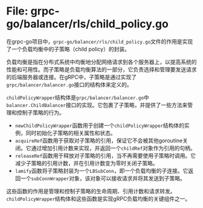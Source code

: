 # File: grpc-go/balancer/rls/child_policy.go

在grpc-go项目中，`grpc-go/balancer/rls/child_policy.go`文件的作用是实现了一个负载均衡中的子策略（child policy）的封装。

负载均衡是指在分布式系统中均衡地分配网络请求到各个服务器上，以提高系统的性能和可用性。而子策略是负载均衡算法的一部分，它负责选择和管理要发送请求的后端服务器或连接。在gRPC中，子策略是通过实现了`grpc/balancer/balancer.go`接口的结构体来定义的。

`childPolicyWrapper`结构体是`grpc/balancer/balancer.go`中`balancer.ChildBalancer`接口的实现。它包裹了子策略，并提供了一些方法来管理和控制子策略的行为。

- `newChildPolicyWrapper`函数用于创建一个`childPolicyWrapper`结构体的实例，同时初始化子策略的相关属性和状态。
- `acquireRef`函数用于获取对子策略的引用，保证它不会被其他goroutine关闭。它通过增加引用计数来实现，并返回一个`childRef`对象作为引用的句柄。
- `releaseRef`函数用于释放对子策略的引用，当不再需要使用子策略时调用。它减少子策略的引用计数，并在引用计数变为零时关闭子策略。
- `lamify`函数将子策略封装为一个`LBSubConn`，即一个负载均衡的子连接。它返回一个`subConnWrapper`对象，该对象可以接收请求并将其发送到子策略。

这些函数的作用是管理和控制子策略的生命周期、引用计数和请求转发。`childPolicyWrapper`结构体和这些函数是实现gRPC负载均衡的关键组件之一。

